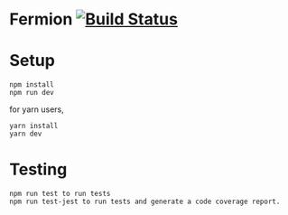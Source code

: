 # Fermion [![Build Status](https://travis-ci.org/FermORG/FermionJS.svg?branch=master)](https://travis-ci.org/FermORG/FermionJS)

# Setup

```
npm install
npm run dev
```
for yarn users,
```
yarn install
yarn dev
```

# Testing

```
npm run test to run tests
npm run test-jest to run tests and generate a code coverage report.

```
